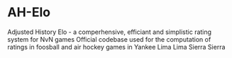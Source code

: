 # AH-Elo
Adjusted History Elo - a comperhensive, efficiant and simplistic rating system for NvN games
Official codebase used for the computation of ratings in foosball and air hockey games in Yankee Lima Lima Sierra Sierra
